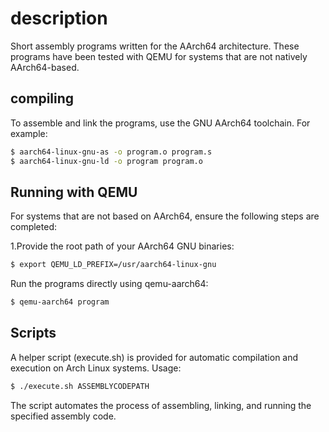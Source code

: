 # description
Short assembly programs written for the AArch64 architecture. These programs have been tested with QEMU for systems that are not natively AArch64-based. 

## compiling
To assemble and link the programs, use the GNU AArch64 toolchain. For example:
```bash
$ aarch64-linux-gnu-as -o program.o program.s
$ aarch64-linux-gnu-ld -o program program.o
```
## Running with QEMU

For systems that are not based on AArch64, ensure the following steps are completed:

1.Provide the root path of your AArch64 GNU binaries:
```bash
$ export QEMU_LD_PREFIX=/usr/aarch64-linux-gnu
```
Run the programs directly using qemu-aarch64:
```bash
$ qemu-aarch64 program
```

## Scripts

A helper script (execute.sh) is provided for automatic compilation and execution on Arch Linux systems.
Usage:
```bash
$ ./execute.sh ASSEMBLYCODEPATH
```
The script automates the process of assembling, linking, and running the specified assembly code.
